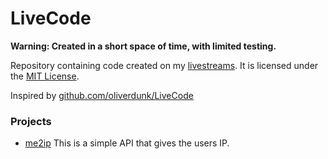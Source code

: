 # LiveCode

**Warning: Created in a short space of time, with limited testing.**  

Repository containing code created on my [livestreams](https://beam.pro/njb_said). It is licensed under the [MIT License](http://www.tldrlegal.com/license/mit-license).

Inspired by [github.com/oliverdunk/LiveCode](https://github.com/oliverdunk/LiveCode)

### Projects

- [me2ip](https://me2ip.xyz) This is a simple API that gives the users IP.